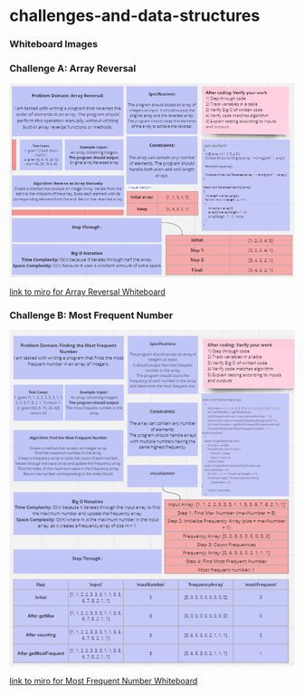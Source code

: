 # challenges-and-data-structures
### Whiteboard Images

### Challenge A: Array Reversal
![Array Reversal Whiteboard](./white-borde/a.png)

[link to miro for Array Reversal Whiteboard](https://miro.com/app/board/uXjVK-uV6i0=/)

### Challenge B: Most Frequent Number
![Most Frequent Number Whiteboard ](./white-borde/b.png)

[link to miro for Most Frequent Number Whiteboard](https://miro.com/app/board/uXjVK-_x9WA=/)



